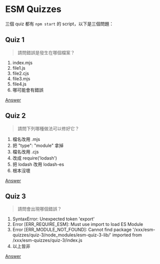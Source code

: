 # ESM Quizzes

三個 quiz 都有 `npm start` 的 script，以下是三個問題：

## Quiz 1

> 請問錯誤是發生在哪個檔案？ 

1. index.mjs
2. file1.js
3. file2.cjs
4. file3.mjs
5. file4.js
6. 哪可能會有錯誤

[Answer](./quiz-1/answer.txt)

## Quiz 2

> 請問下列哪種做法可以修好它？ 

1. 檔名改用 .mjs
2. 把 "type": "module" 拿掉
3. 檔名改用 .cjs
4. 改成 require('lodash')
5. 把 lodash 改用 lodash-es
6. 根本沒壞

[Answer](./quiz-2/answer.txt)

## Quiz 3

> 請問會出現哪個錯誤？ 

1. SyntaxError: Unexpected token 'export'
2. Error [ERR_REQUIRE_ESM]: Must use import to load ES Module
3. Error [ERR_MODULE_NOT_FOUND]: Cannot find package '/xxx/esm-quizzes/quiz-3/node_modules/esm-quiz-3-lib/' imported from /xxx/esm-quizzes/quiz-3/index.js
4. 以上皆非

[Answer](./quiz-3/answer.txt)
